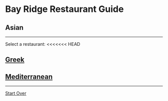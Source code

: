 # Bay Ridge Restaurant Guide
## Asian
---
Select a restaurant:
<<<<<<< HEAD
## [Greek](greek.md)
## [Mediterranean](mediterranean.md)
---
[Start Over](../home.md)